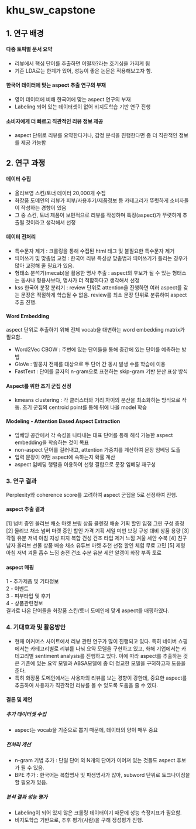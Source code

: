 # khu_sw_capstone

## 1. 연구 배경

#### 다중 토픽별 문서 요약
- 리뷰에서 핵심 단어를 추출하면 어떨까?라는 호기심을 가지게 됨
- 기존 LDA로는 한계가 있어, 성능이 좋은 논문은 적용해보고자 함.

#### 한국어 데이터에 맞는 aspect 추출 연구의 부재
- 영어 데이터에 비해 한국어에 맞는 aspect 연구의 부재
- Labeling 되어 있는 데이터셋이 없어 비지도학습 기반 연구 진행

#### 소비자에게 더 빠르고 직관적인 리뷰 정보 제공
- aspect 단위로 리뷰를 요약한다거나, 감정 분석을 진행한다면 좀 더 직관적인 정보를 제공 가능함

## 2. 연구 과정

#### 데이터 수집
- 올리브영 스킨/토너 데이터 20,000개 수집
- 화장품 도메인의 리뷰가 피부/사용후기/제품정보 등 카테고리가 뚜렷하게 소비자들이 작성하는 경향이 있음
- 그 중 스킨, 토너 제품이 보편적으로 리뷰를 작성하며 특징(aspect)가 뚜렷하게 추출될 것이라고 생각해서 선정

#### 데이터 전처리
- 특수문자 제거 : 크롤링을 통해 수집된 html 태그 및 불필요한 특수문자 제거
- 띄어쓰기 및 맞춤법 교정 : 한국어 리뷰 특성상 맞춤법과 띄어쓰기가 틀리는 경우가 많아 교정해 줄 필요가 있음.
- 형태소 분석기(mecab)을 활용한 명사 추출 : aspect의 후보가 될 수 있는 형태소는 동사나 형용사보다, 명사가 더 적합하다고 생각해서 선정
- kss 한국어 분장 분리기 : review 단위로 attention을 진행하면 여러 aspect를 갖는 문장은 적절하게 학습될 수 없음. review를 최소 문장 단위로 분류하여 aspect 추출 진행.

#### Word Embedding
aspect 단위로 추출하기 위해 전체 vocab을 대변하는 word embedding matrix가 필요함.
- Word2Vec CBOW : 주변에 있는 단어들을 통해 중간에 있는 단어를 예측하는 방법
- GloVe : 말뭉치 전체를 대상으로 두 단어 간 동시 발생 수를 학습에 이용
- FastText : 단어를 글자의 n-gram으로 표현하는 skip-gram 기반 분산 표상 방식

#### Aspect를 위한 초기 군집 선정
- kmeans clustering : 각 클러스터와 거리 차이의 분산을 최소화하는 방식으로 작동. 초기 군집의 centroid point를 통해 뒤에 나올 model 학습

#### Modeling - Attention Based Aspect Extraction
- 임베딩 공간에서 각 속성을 나타내는 대표 단어를 통해 해석 가능한 aspect embedding을 학습하는 것이 목표
- non-aspect 단어를 걸러내고, attention 가중치를 계산하여 문장 임베딩 도출
- 입력 문장이 어떤 aspect에 속하는지 확률 계산
- aspect 임베딩 행렬을 이용하여 선형 결합으로 문장 임베딩 재구성

### 3. 연구 결과
Perplexity와 coherence score를 고려하여 aspect 군집을 5로 선정하여 진행.

#### aspect 추출 결과
[1] 넘버 증인 올리브 채소 마켓 브링 상품 클렌징 배송 기획 할인 입점 그린 구성 증정
[2] 올리브 채소 넘버 마켓 증인 할인 가격 기획 세일 미번 브링 구성 대비 상품 용량
[3] 각질 유분 저녁 아침 지성 피지 복합 건성 건조 타입 제거 느낌 겨울 세안 수북
[4] 친구 남자 올리브 선물 상품 배송 채소 유튜브 마켓 추천 선점 할인 체험 무료 고민
[5] 제형 아침 저녁 겨울 흡수 느낌 충전 건조 수분 유분 세안 알갱이 화장 부족 토로

#### aspect 매핑
1 - 추가제품 및 기타정보<br>
2 - 이벤트<br>
3 - 피부타입 및 후기<br>
4 - 상품관련정보<br>
결과로 나온 단어들을 화장품 스킨/토너 도메인에 맞게 aspect를 매핑하였다.

### 4. 기대효과 및 활용방안
- 현재 이커머스 사이트에서 리뷰 관련 연구가 많이 진행되고 있다. 특히 네이버 쇼핑에서는 카테고리별로 리뷰를 나눠 요약 모델을 구현하고 있고, 화해 기업에서는 카테고리별 sentiment analysis를 진행하고 있다. 이에 따라 aspect를 추출하는 것은 기존에 있는 요약 모델과 ABSA모델에 좀 더 정교한 모델을 구혀하고자 도움을 준다.
- 특히 화장품 도메인에서는 사용자의 리뷰를 보는 경향이 강한데, 중요한 aspect를 추출하여 사용자가 직관적인 리뷰를 볼 수 있도록 도움을 줄 수 있다.

#### 결론 및 제언

##### 추가 데이터셋 수집
- aspect는 vocab을 기준으로 뽑기 때문에, 데이터의 양이 매우 중요

##### 전처리 개선
- n-gram 기법 추가 : 단일 단어 외 N개의 단어가 이어져 있는 것들도 aspect 후보가 될 수 있음.
- BPE 추가 : 한국어는 복합명사 및 파생명사가 많아, subword 단위로 토크나이징을 할 필요가 있음.

##### 분석 결과 성능 평가
- Labeling이 되어 있지 않은 크롤링 데이터이기 때문에 성능 측정지표가 필요함.
- 비지도학습 기반으로, 추후 평가(사람)을 구해 정성평가 진행.

